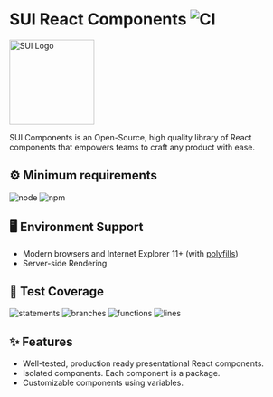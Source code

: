 # SUI React Components ![CI](https://github.com/SUI-Components/sui-components/workflows/CI/badge.svg)

<img src="https://avatars2.githubusercontent.com/u/13288987?s=200&v=4" alt="SUI Logo" width="150">

SUI Components is an Open-Source, high quality library of React components that empowers teams to craft any product with ease.

## ⚙️ Minimum requirements
![node](https://shields.io/badge/node-v16+-lightgray?logo=nodedotjs&logoWidth=20&style=for-the-badge)
![npm](https://shields.io/badge/npm-v7+-lightgrey?logo=npm&logoWidth=20&style=for-the-badge)

## 🖥 Environment Support

- Modern browsers and Internet Explorer 11+ (with [polyfills](https://github.com/SUI-Components/sui/tree/master/packages/sui-polyfills))
- Server-side Rendering

## 🧪 Test Coverage

![statements](https://shields.io/badge/statements-67.32%25-red)
![branches](https://shields.io/badge/branches-50.65%25-AA0000)
![functions](https://shields.io/badge/functions-50.27%25-AA0000)
![lines](https://shields.io/badge/lines-69.2%25-red)

## ✨ Features

- Well-tested, production ready presentational React components.
- Isolated components. Each component is a package.
- Customizable components using variables.
